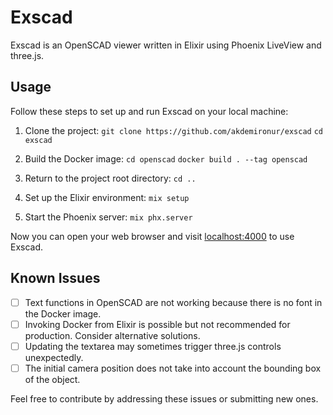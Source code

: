# Exscad

Exscad is an OpenSCAD viewer written in Elixir using Phoenix LiveView and three.js.

## Usage

Follow these steps to set up and run Exscad on your local machine:

1. Clone the project:
`git clone https://github.com/akdemironur/exscad`
`cd exscad`

2. Build the Docker image:
`cd openscad`
`docker build . --tag openscad`

3. Return to the project root directory:
`cd ..`

4. Set up the Elixir environment:
`mix setup`

5. Start the Phoenix server:
`mix phx.server`

Now you can open your web browser and visit [localhost:4000](http://localhost:4000) to use Exscad.

## Known Issues

- [ ] Text functions in OpenSCAD are not working because there is no font in the Docker image.
- [ ] Invoking Docker from Elixir is possible but not recommended for production. Consider alternative solutions.
- [ ] Updating the textarea may sometimes trigger three.js controls unexpectedly.
- [ ] The initial camera position does not take into account the bounding box of the object.

Feel free to contribute by addressing these issues or submitting new ones. 